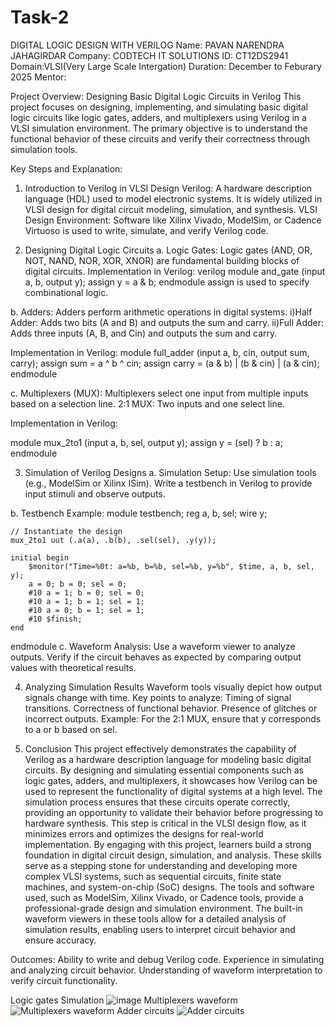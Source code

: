 # Task-2
DIGITAL LOGIC DESIGN WITH VERILOG
Name: PAVAN NARENDRA JAHAGIRDAR
Company: CODTECH IT SOLUTIONS
ID: CT12DS2941
Domain:VLSI(Very Large Scale Intergation)
Duration: December to Feburary 2025
Mentor:


Project Overview: Designing Basic Digital Logic Circuits in Verilog
This project focuses on designing, implementing, and simulating basic digital logic circuits like logic gates, adders, and multiplexers using Verilog in a VLSI simulation environment. The primary objective is to understand the functional behavior of these circuits and verify their correctness through simulation tools.

Key Steps and Explanation:
1. Introduction to Verilog in VLSI Design
Verilog: A hardware description language (HDL) used to model electronic systems. It is widely utilized in VLSI design for digital circuit modeling, simulation, and synthesis.
VLSI Design Environment: Software like Xilinx Vivado, ModelSim, or Cadence Virtuoso is used to write, simulate, and verify Verilog code.

2. Designing Digital Logic Circuits
a. Logic Gates:
Logic gates (AND, OR, NOT, NAND, NOR, XOR, XNOR) are fundamental building blocks of digital circuits.
Implementation in Verilog:
verilog
module and_gate (input a, b, output y);
    assign y = a & b;
endmodule
assign is used to specify combinational logic.

b. Adders:
Adders perform arithmetic operations in digital systems.
i)Half Adder: Adds two bits (A and B) and outputs the sum and carry.
ii)Full Adder: Adds three inputs (A, B, and Cin) and outputs the sum and carry.

Implementation in Verilog:
module full_adder (input a, b, cin, output sum, carry);
    assign sum = a ^ b ^ cin;
    assign carry = (a & b) | (b & cin) | (a & cin);
endmodule

c. Multiplexers (MUX):
Multiplexers select one input from multiple inputs based on a selection line.
2:1 MUX: Two inputs and one select line.

Implementation in Verilog:

module mux_2to1 (input a, b, sel, output y);
    assign y = (sel) ? b : a;
endmodule

3. Simulation of Verilog Designs
a. Simulation Setup:
Use simulation tools (e.g., ModelSim or Xilinx ISim).
Write a testbench in Verilog to provide input stimuli and observe outputs.

b. Testbench Example:
module testbench;
    reg a, b, sel;
    wire y;

    // Instantiate the design
    mux_2to1 uut (.a(a), .b(b), .sel(sel), .y(y));

    initial begin
        $monitor("Time=%0t: a=%b, b=%b, sel=%b, y=%b", $time, a, b, sel, y);
        a = 0; b = 0; sel = 0;
        #10 a = 1; b = 0; sel = 0;
        #10 a = 1; b = 1; sel = 1;
        #10 a = 0; b = 1; sel = 1;
        #10 $finish;
    end
endmodule
c. Waveform Analysis:
Use a waveform viewer to analyze outputs.
Verify if the circuit behaves as expected by comparing output values with theoretical results.

4. Analyzing Simulation Results
Waveform tools visually depict how output signals change with time.
Key points to analyze:
Timing of signal transitions.
Correctness of functional behavior.
Presence of glitches or incorrect outputs.
Example: For the 2:1 MUX, ensure that y corresponds to a or b based on sel.

5. Conclusion
This project effectively demonstrates the capability of Verilog as a hardware description language for modeling basic digital circuits.
By designing and simulating essential components such as logic gates, adders, and multiplexers, it showcases how Verilog can be used to
represent the functionality of digital systems at a high level.
The simulation process ensures that these circuits operate correctly, providing an opportunity to validate their behavior before progressing
to hardware synthesis. This step is critical in the VLSI design flow, as it minimizes errors and optimizes the designs for real-world implementation.
By engaging with this project, learners build a strong foundation in digital circuit design, simulation, and analysis. These skills serve as a 
stepping stone for understanding and developing more complex VLSI systems, such as sequential circuits, finite state machines, and system-on-chip (SoC) designs.
The tools and software used, such as ModelSim, Xilinx Vivado, or Cadence tools, provide a professional-grade design and simulation environment. 
The built-in waveform viewers in these tools allow for a detailed analysis of simulation results, enabling users to interpret circuit behavior and ensure accuracy.


Outcomes:
Ability to write and debug Verilog code.
Experience in simulating and analyzing circuit behavior.
Understanding of waveform interpretation to verify circuit functionality.

Logic gates Simulation ![image](https://github.com/user-attachments/assets/96cbabba-d3da-46dd-b723-db9055fbfc95)
Multiplexers waveform ![Multiplexers waveform](https://github.com/user-attachments/assets/598e629d-677c-4d29-b14c-04fccf97b2cd)
Adder circuits ![Adder circuits](https://github.com/user-attachments/assets/07b0a52e-e33e-492a-a986-d5edd7ceaac4)




